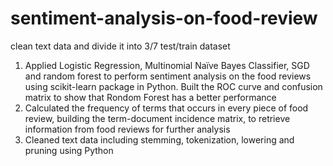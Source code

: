 # sentiment-analysis-on-food-review
clean text data  and divide it into 3/7 test/train dataset 

1. Applied Logistic Regression, Multinomial Naïve Bayes Classifier, SGD and random forest to perform sentiment analysis on the food reviews using scikit-learn package in Python. Built the ROC curve and confusion matrix to show that Rondom Forest has a better performance
2. Calculated the frequency of terms that occurs in every piece of food review, building the term-document incidence matrix, to retrieve information from food reviews for further analysis 
3. Cleaned text data including stemming, tokenization, lowering and pruning using Python 
